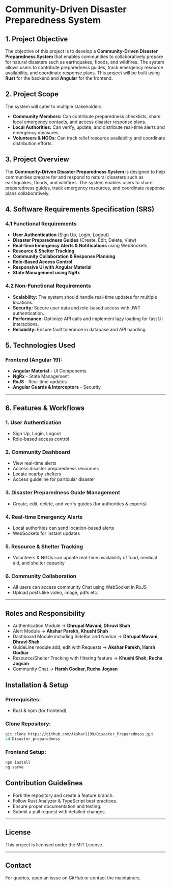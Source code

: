 # Community-Driven Disaster Preparedness System

## 1. Project Objective
The objective of this project is to develop a **Community-Driven Disaster Preparedness System** that enables communities to collaboratively prepare for natural disasters such as earthquakes, floods, and wildfires. The system allows users to contribute preparedness guides, track emergency resource availability, and coordinate response plans. This project will be built using **Rust** for the backend and **Angular** for the frontend.

## 2. Project Scope
The system will cater to multiple stakeholders:
- **Community Members:** Can contribute preparedness checklists, share local emergency contacts, and access disaster response plans.
- **Local Authorities:** Can verify, update, and distribute real-time alerts and emergency measures.
- **Volunteers & NGOs:** Can track relief resource availability and coordinate distribution efforts.

## 3. Project Overview
The **Community-Driven Disaster Preparedness System** is designed to help communities prepare for and respond to natural disasters such as earthquakes, floods, and wildfires. The system enables users to share preparedness guides, track emergency resources, and coordinate response plans collaboratively.

## 4. Software Requirements Specification (SRS)
### 4.1 Functional Requirements
- **User Authentication** (Sign Up, Login, Logout)
- **Disaster Preparedness Guides** (Create, Edit, Delete, View)
- **Real-time Emergency Alerts & Notifications** using WebSockets
- **Resource & Shelter Tracking**
- **Community Collaboration & Response Planning**
- **Role-Based Access Control**
- **Responsive UI with Angular Material**
- **State Management using NgRx**

### 4.2 Non-Functional Requirements
- **Scalability:** The system should handle real-time updates for multiple locations.
- **Security:** Secure user data and role-based access with JWT authentication.
- **Performance:** Optimize API calls and implement lazy loading for fast UI interactions.
- **Reliability:** Ensure fault tolerance in database and API handling.

## 5. Technologies Used

### Frontend (Angular 19):
- **Angular Material** - UI Components
- **NgRx** - State Management
- **RxJS** - Real-time updates
- **Angular Guards & Interceptors** - Security


---

## 6. Features & Workflows
### 1. User Authentication
- Sign Up, Login, Logout
- Role-based access control

### 2. Community Dashboard
- View real-time alerts
- Access disaster preparedness resources
- Locate nearby shelters
- Access guideline for particular disaster

### 3. Disaster Preparedness Guide Management
- Create, edit, delete, and verify guides (for authorities & experts)

### 4. Real-time Emergency Alerts
- Local authorities can send location-based alerts
- WebSockets for instant updates

### 5. Resource & Shelter Tracking
- Volunteers & NGOs can update real-time availability of food, medical aid, and shelter capacity

### 6. Community Collaboration
- All users can access community Chat using WebSocket in RxJS
- Upload posts like video, image, pdfs etc.

---

## Roles and Responsibility

- Authentication Module -> **Dhrupal Mavani, Dhruvi Shah**
- Alert Module -> **Akshar Parekh, Khushi Shah**
- Dashboard Module including SideBar and Navbar -> **Dhrupal Mavani, Dhruvi Shah**
- GuideLine module add, edit with Requests -> **Akshar Parekh, Harsh Godkar**
- Resource/Shelter Tracking with filtering feature -> **Khushi Shah, Rucha Jogsan**
- Community Chat -> **Harsh Godkar, Rucha Jogsan**

## Installation & Setup
### Prerequisites:
- Rust & npm (for frontend)

### Clone Repository:
```sh
git clone https://github.com/Akshar1199/Disaster_Preparedness.git
cd Disaster_preparedness
```


### Frontend Setup:
```sh
npm install
ng serve
```

## Contribution Guidelines
- Fork the repository and create a feature branch.
- Follow Rust Analyzer & TypeScript best practices.
- Ensure proper documentation and testing.
- Submit a pull request with detailed changes.

---

## License
This project is licensed under the MIT License.

---

## Contact
For queries, open an issue on GitHub or contact the maintainers.

